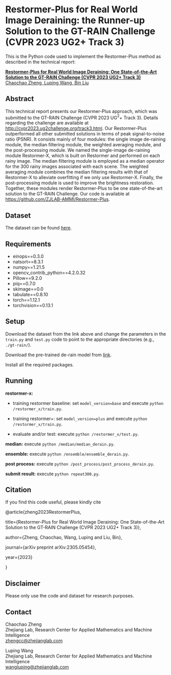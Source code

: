 # Restormer-Plus for Real World Image Deraining: the Runner-up Solution to the GT-RAIN Challenge (CVPR 2023 UG2+ Track 3)
This is the Python code used to implement the Restormer-Plus method as described in the technical report:

[**Restormer-Plus for Real World Image Deraining: One State-of-the-Art Solution to the GT-RAIN Challenge (CVPR 2023 UG2+ Track 3)**  
Chaochao Zheng, Luping Wang, Bin Liu](https://arxiv.org/abs/2305.05454)

[//]: # (## Technical Report Link)

[//]: # ([xx]&#40;xxx&#41;)

## Abstract
This technical report presents our Restormer-Plus approach, which was submitted to the GT-RAIN Challenge (CVPR 2023 UG$^2$+ Track 3). Details regarding the challenge are available at http://cvpr2023.ug2challenge.org/track3.html. Our Restormer-Plus outperformed all other submitted solutions in terms of peak signal-to-noise ratio (PSNR). It consists mainly of four modules: the single image de-raining module, the median filtering module, the weighted averaging module, and the post-processing module. We named the single-image de-raining module Restormer-X, which is built on Restormer and performed on each rainy image. The median filtering module is employed as a median operator for the 300 rainy images associated with each scene. The weighted averaging module combines the median filtering results with that of Restormer-X to alleviate overfitting if we only use Restormer-X. Finally, the post-processing module is used to improve the brightness restoration. Together, these modules render Restormer-Plus to be one state-of-the-art solution to the GT-RAIN Challenge. Our code is available at https://github.com/ZJLAB-AMMI/Restormer-Plus.

## Dataset
The dataset can be found [here](https://drive.google.com/drive/folders/1NSRl954QPcGIgoyJa_VjQwh_gEaHWPb8).

## Requirements

- einops==0.3.0
- natsort==8.3.1
- numpy==1.21.5
- opencv_contrib_python==4.2.0.32
- Pillow==9.2.0
- piq==0.7.0
- skimage==0.0
- tabulate==0.8.10
- torch==1.12.1
- torchvision==0.13.1

## Setup
Download the dataset from the link above and change the parameters in the ```train.py``` and ```test.py``` code to point to the appropriate directories (e.g., ```./gt-rain/```).

Download the pre-trained de-rain model from [link](https://drive.google.com/drive/folders/1ZEDDEVW0UgkpWi-N4Lj_JUoVChGXCu_u).

Install all the required packages.

## Running
**restormer-x:**

- training restormer baseline: set ```model_version=base``` and execute ```python /restormer_x/train.py```.

- training restormer+: set ```model_version=plus``` and execute ```python /restormer_x/train.py```.

- evaluate and/or test: execute ```python /restormer_x/test.py```.

**median:** execute ```python /median/median_derain.py```.

**ensemble:** execute ```python /ensemble/ensemble_derain.py```.

**post process:** execute ```python /post_process/post_process_derain.py```.

**submit result:** execute ```python repeat300.py```.

## Citation
If you find this code useful, please kindly cite  

@article{zheng2023RestormerPlus,

  title={Restormer-Plus for Real World Image Deraining: One State-of-the-Art Solution to the GT-RAIN Challenge (CVPR 2023 UG2+ Track 3)},
  
  author={Zheng, Chaochao, Wang, Luping and Liu, Bin},
  
  journal={arXiv preprint arXiv:2305.05454},
  
  year={2023}
  
}
## Disclaimer
Please only use the code and dataset for research purposes.

## Contact
Chaochao Zheng</br>
Zhejiang Lab, Research Center for Applied Mathematics and Machine Intelligence</br>
zhengcc@zhejianglab.com

Luping Wang</br>
Zhejiang Lab, Research Center for Applied Mathematics and Machine Intelligence</br>
wangluping@zhejianglab.com
